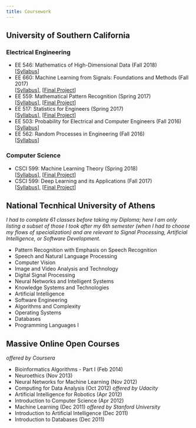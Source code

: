 ```yaml
---
title: Coursework
---
```


## University of Southern California
### Electrical Engineering
* EE 546: Mathematics of High-Dimensional Data (Fall 2018)  
[[Syllabus](/assets/syl_ee546.pdf)]
* EE 660: Machine Learning from Signals: Foundations and Methods (Fall 2017)  
[[Syllabus](/assets/syl_ee660.pdf)], [[Final Project](/assets/proj_nf_ee660.pdf)]
* EE 559: Mathematical Pattern Recognition (Spring 2017)  
[[Syllabus](/assets/syl_ee559.pdf)], [[Final Project](/assets/proj_nf_ee559.pdf)]
* EE 517: Statistics for Engineers (Spring 2017)  
[[Syllabus](/assets/syl_ee517.pdf)], [[Final Project](/assets/proj_nf_ee517.pdf)] 
* EE 503: Probability for Electrical and Computer Engineers (Fall 2016)  
[[Syllabus](/assets/syl_ee503.pdf)]
* EE 562: Random Processes in Engineering (Fall 2016)  
[[Syllabus](/assets/syl_ee562.pdf)]  

### Computer Science
* CSCI 599: Machine Learning Theory (Spring 2018)  
[[Syllabus](http://www.iliasdiakonikolas.org/teaching/Spring18/CSCI599.html)], [[Final Project](/assets/proj_nf_csci599b.pdf)]
* CSCI 599: Deep Learning and its Applications (Fall 2017)  
[[Syllabus](/assets/syl_ee599.pdf)], [[Final Project](https://nikosfl.github.io/sc-scd/)] 

## National Tecnhical University of Athens
*I had to complete 61 classes before taking my Diploma; here I am only listing a subset of those I took after my 6th semester (when I had to choose my flows of specialization) and are relevant to Signal Processing, Artificial Intelligence, or Software Development.* 
* Pattern Recognition with Emphasis on Speech Recognition 
* Speech and Natural Language Processing 
* Computer Vision 
* Image and Video Analysis and Technology
* Digital Signal Processing
* Neural Networks and Intelligent Systems 
* Knowledge Systems and Technologies 
* Artificial Intelligence  
* Software Engineering 
* Algorithms and Complexity
* Operating Systems 
* Databases 
* Programming Languages I
<!-- * Physiological Systems Modeling, Simulation, and Control * Optimization Techniques and Control Applications * Graph Theory -->
<!-- * Applied Mathematics - Calculus of Variations * Biomedical Technology Laboratory * Electromagnetic Compatibility -->
<!-- * Mathematical Logic for Computer Science * Control Systems Design -->

## Massive Online Open Courses
*offered by Coursera*
* Bioinformatics Algorithms - Part I (Feb 2014)
* Neuroethics (Nov 2013)
* Neural Networks for Machine Learning (Nov 2012)
* Computing for Data Analysis (Oct 2012)
*offered by Udacity*
* Artificial Intelligence for Robotics (Apr 2012)
* Introduction to Computer Science (Apr 2012)
* Machine Learning (Dec 2011)
*offered by Stanford University*
* Introduction to Artificial Intelligence (Dec 2011) 
* Introduction to Databases (Dec 2011) 
